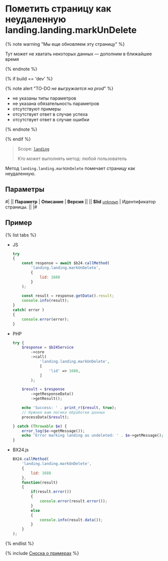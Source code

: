 # Пометить страницу как неудаленную landing.landing.markUnDelete

{% note warning "Мы еще обновляем эту страницу" %}

Тут может не хватать некоторых данных — дополним в ближайшее время

{% endnote %}

{% if build == 'dev' %}

{% note alert "TO-DO _не выгружается на prod_" %}

- не указаны типы параметров
- не указана обязательность параметров
- отсутствуют примеры
- отсутствует ответ в случае успеха
- отсутствует ответ в случае ошибки

{% endnote %}

{% endif %}

> Scope: [`landing`](../../../scopes/permissions.md)
>
> Кто может выполнять метод: любой пользователь

Метод `landing.landing.markUnDelete` помечает страницу как неудаленную.

## Параметры

#|
|| **Параметр** | **Описание** | **Версия** ||
|| **$lid**
[`unknown`](../../../data-types.md) | Идентификатор страницы. ||
|#

## Пример

{% list tabs %}

- JS


    ```js
    try
    {
    	const response = await $b24.callMethod(
    		'landing.landing.markUnDelete',
    		{
    			lid: 1688
    		}
    	);
    	
    	const result = response.getData().result;
    	console.info(result);
    }
    catch( error )
    {
    	console.error(error);
    }
    ```

- PHP


    ```php
    try {
        $response = $b24Service
            ->core
            ->call(
                'landing.landing.markUnDelete',
                [
                    'lid' => 1688,
                ]
            );
    
        $result = $response
            ->getResponseData()
            ->getResult();
    
        echo 'Success: ' . print_r($result, true);
        // Нужная вам логика обработки данных
        processData($result);
    
    } catch (Throwable $e) {
        error_log($e->getMessage());
        echo 'Error marking landing as undeleted: ' . $e->getMessage();
    }
    ```

- BX24.js

    ```js
    BX24.callMethod(
        'landing.landing.markUnDelete',
        {
            lid: 1688
        },
        function(result)
        {
            if(result.error())
            {
                console.error(result.error());
            }
            else
            {
                console.info(result.data());
            }
        }
    );
    ```

{% endlist %}

{% include [Сноска о примерах](../../../../_includes/examples.md) %}